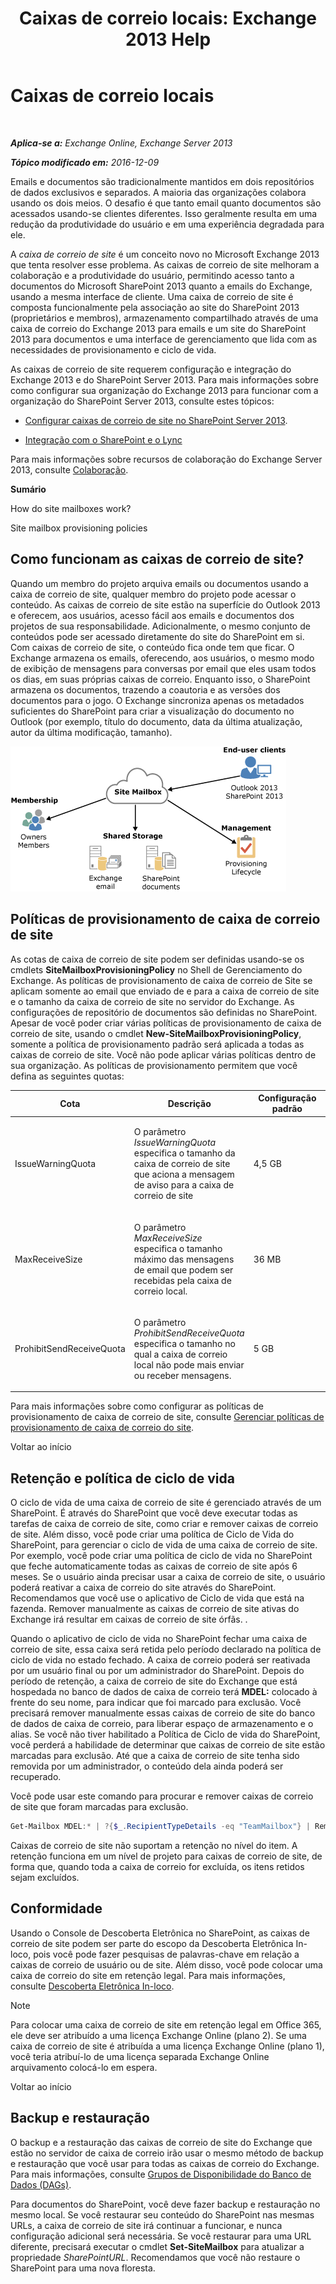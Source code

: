﻿---
title: 'Caixas de correio locais: Exchange 2013 Help'
TOCTitle: Caixas de correio locais
ms:assetid: 2c4393f4-d274-4e6c-bd09-9577e68c5a33
ms:mtpsurl: https://technet.microsoft.com/pt-br/library/JJ150499(v=EXCHG.150)
ms:contentKeyID: 50485243
ms.date: 05/22/2018
mtps_version: v=EXCHG.150
ms.translationtype: MT
---

# Caixas de correio locais

 

_**Aplica-se a:** Exchange Online, Exchange Server 2013_

_**Tópico modificado em:** 2016-12-09_

Emails e documentos são tradicionalmente mantidos em dois repositórios de dados exclusivos e separados. A maioria das organizações colabora usando os dois meios. O desafio é que tanto email quanto documentos são acessados usando-se clientes diferentes. Isso geralmente resulta em uma redução da produtividade do usuário e em uma experiência degradada para ele.

A *caixa de correio de site* é um conceito novo no Microsoft Exchange 2013 que tenta resolver esse problema. As caixas de correio de site melhoram a colaboração e a produtividade do usuário, permitindo acesso tanto a documentos do Microsoft SharePoint 2013 quanto a emails do Exchange, usando a mesma interface de cliente. Uma caixa de correio de site é composta funcionalmente pela associação ao site do SharePoint 2013 (proprietários e membros), armazenamento compartilhado através de uma caixa de correio do Exchange 2013 para emails e um site do SharePoint 2013 para documentos e uma interface de gerenciamento que lida com as necessidades de provisionamento e ciclo de vida.

As caixas de correio de site requerem configuração e integração do Exchange 2013 e do SharePoint Server 2013. Para mais informações sobre como configurar sua organização do Exchange 2013 para funcionar com a organização do SharePoint Server 2013, consulte estes tópicos:

  - [Configurar caixas de correio de site no SharePoint Server 2013](https://go.microsoft.com/fwlink/p/?linkid=258264).

  - [Integração com o SharePoint e o Lync](integration-with-sharepoint-and-lync-exchange-2013-help.md)

Para mais informações sobre recursos de colaboração do Exchange Server 2013, consulte [Colaboração](collaboration-exchange-2013-help.md).

**Sumário**

How do site mailboxes work?

Site mailbox provisioning policies

## Como funcionam as caixas de correio de site?

Quando um membro do projeto arquiva emails ou documentos usando a caixa de correio de site, qualquer membro do projeto pode acessar o conteúdo. As caixas de correio de site estão na superfície do Outlook 2013 e oferecem, aos usuários, acesso fácil aos emails e documentos dos projetos de sua responsabilidade. Adicionalmente, o mesmo conjunto de conteúdos pode ser acessado diretamente do site do SharePoint em si. Com caixas de correio de site, o conteúdo fica onde tem que ficar. O Exchange armazena os emails, oferecendo, aos usuários, o mesmo modo de exibição de mensagens para conversas por email que eles usam todos os dias, em suas próprias caixas de correio. Enquanto isso, o SharePoint armazena os documentos, trazendo a coautoria e as versões dos documentos para o jogo. O Exchange sincroniza apenas os metadados suficientes do SharePoint para criar a visualização do documento no Outlook (por exemplo, título do documento, data da última atualização, autor da última modificação, tamanho).

![Diagrama de uso e armazenamento de caixas de correio do site](images/JJ150499.b98be571-d2e0-4ebd-9fe2-440a14e91e35(EXCHG.150).gif "Diagrama de uso e armazenamento de caixas de correio do site")

## Políticas de provisionamento de caixa de correio de site

As cotas de caixa de correio de site podem ser definidas usando-se os cmdlets **SiteMailboxProvisioningPolicy** no Shell de Gerenciamento do Exchange. As políticas de provisionamento de caixa de correio de Site se aplicam somente ao email que enviado de e para a caixa de correio de site e o tamanho da caixa de correio de site no servidor do Exchange. As configurações de repositório de documentos são definidas no SharePoint. Apesar de você poder criar várias políticas de provisionamento de caixa de correio de site, usando o cmdlet **New-SiteMailboxProvisioningPolicy**, somente a política de provisionamento padrão será aplicada a todas as caixas de correio de site. Você não pode aplicar várias políticas dentro de sua organização. As políticas de provisionamento permitem que você defina as seguintes quotas:


<table>
<colgroup>
<col style="width: 33%" />
<col style="width: 33%" />
<col style="width: 33%" />
</colgroup>
<thead>
<tr class="header">
<th>Cota</th>
<th>Descrição</th>
<th>Configuração padrão</th>
</tr>
</thead>
<tbody>
<tr class="odd">
<td><p>IssueWarningQuota</p></td>
<td><p>O parâmetro <em>IssueWarningQuota</em> especifica o tamanho da caixa de correio de site que aciona a mensagem de aviso para a caixa de correio de site</p></td>
<td><p>4,5 GB</p></td>
</tr>
<tr class="even">
<td><p>MaxReceiveSize</p></td>
<td><p>O parâmetro <em>MaxReceiveSize</em> especifica o tamanho máximo das mensagens de email que podem ser recebidas pela caixa de correio local.</p></td>
<td><p>36 MB</p></td>
</tr>
<tr class="odd">
<td><p>ProhibitSendReceiveQuota</p></td>
<td><p>O parâmetro <em>ProhibitSendReceiveQuota</em> especifica o tamanho no qual a caixa de correio local não pode mais enviar ou receber mensagens.</p></td>
<td><p>5 GB</p></td>
</tr>
</tbody>
</table>


Para mais informações sobre como configurar as políticas de provisionamento de caixa de correio de site, consulte [Gerenciar políticas de provisionamento de caixa de correio do site](manage-site-mailbox-provisioning-policies-exchange-2013-help.md).

Voltar ao início

## Retenção e política de ciclo de vida

O ciclo de vida de uma caixa de correio de site é gerenciado através de um SharePoint. É através do SharePoint que você deve executar todas as tarefas de caixa de correio de site, como criar e remover caixas de correio de site. Além disso, você pode criar uma política de Ciclo de Vida do SharePoint, para gerenciar o ciclo de vida de uma caixa de correio de site. Por exemplo, você pode criar uma política de ciclo de vida no SharePoint que feche automaticamente todas as caixas de correio de site após 6 meses. Se o usuário ainda precisar usar a caixa de correio de site, o usuário poderá reativar a caixa de correio do site através do SharePoint. Recomendamos que você use o aplicativo de Ciclo de vida que está na fazenda. Remover manualmente as caixas de correio de site ativas do Exchange irá resultar em caixas de correio de site órfãs. .

Quando o aplicativo de ciclo de vida no SharePoint fechar uma caixa de correio de site, essa caixa será retida pelo período declarado na política de ciclo de vida no estado fechado. A caixa de correio poderá ser reativada por um usuário final ou por um administrador do SharePoint. Depois do período de retenção, a caixa de correio de site do Exchange que está hospedada no banco de dados de caixa de correio terá **MDEL:**  colocado à frente do seu nome, para indicar que foi marcado para exclusão. Você precisará remover manualmente essas caixas de correio de site do banco de dados de caixa de correio, para liberar espaço de armazenamento e o alias. Se você não tiver habilitado a Política de Ciclo de vida do SharePoint, você perderá a habilidade de determinar que caixas de correio de site estão marcadas para exclusão. Até que a caixa de correio de site tenha sido removida por um administrador, o conteúdo dela ainda poderá ser recuperado.

Você pode usar este comando para procurar e remover caixas de correio de site que foram marcadas para exclusão.

  ```powershell
  Get-Mailbox MDEL:* | ?{$_.RecipientTypeDetails -eq "TeamMailbox"} | Remove-Mailbox -Confirm:$false
  ```

Caixas de correio de site não suportam a retenção no nível do item. A retenção funciona em um nível de projeto para caixas de correio de site, de forma que, quando toda a caixa de correio for excluída, os itens retidos sejam excluídos.

## Conformidade

Usando o Console de Descoberta Eletrônica no SharePoint, as caixas de correio de site podem ser parte do escopo da Descoberta Eletrônica In-loco, pois você pode fazer pesquisas de palavras-chave em relação a caixas de correio de usuário ou de site. Além disso, você pode colocar uma caixa de correio do site em retenção legal. Para mais informações, consulte [Descoberta Eletrônica In-loco](https://docs.microsoft.com/pt-br/exchange/security-and-compliance/in-place-ediscovery/in-place-ediscovery).


> [!NOTE]
> Para colocar uma caixa de correio de site em retenção legal em Office 365, ele deve ser atribuído a uma licença Exchange Online (plano 2). Se uma caixa de correio de site é atribuída a uma licença Exchange Online (plano 1), você teria atribuí-lo de uma licença separada Exchange Online arquivamento colocá-lo em espera.



Voltar ao início

## Backup e restauração

O backup e a restauração das caixas de correio de site do Exchange que estão no servidor de caixa de correio irão usar o mesmo método de backup e restauração que você usar para todas as caixas de correio do Exchange. Para mais informações, consulte [Grupos de Disponibilidade do Banco de Dados (DAGs)](database-availability-groups-dags-exchange-2013-help.md).

Para documentos do SharePoint, você deve fazer backup e restauração no mesmo local. Se você restaurar seu conteúdo do SharePoint nas mesmas URLs, a caixa de correio de site irá continuar a funcionar, e nunca configuração adicional será necessária. Se você restaurar para uma URL diferente, precisará executar o cmdlet **Set-SiteMailbox** para atualizar a propriedade *SharePointURL*. Recomendamos que você não restaure o SharePoint para uma nova floresta.

